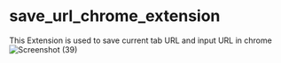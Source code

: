 # save_url_chrome_extension
This Extension is used to save current tab URL and input URL in chrome
![Screenshot (39)](https://github.com/20a31a05g3/save_url_chrome_extension/assets/87414605/6be800b0-9df2-4c87-903a-9e6d468b2f76)

